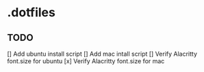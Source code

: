 # .dotfiles

## TODO

[] Add ubuntu install script
[] Add mac intall script
[] Verify Alacritty font.size for ubuntu
[x] Verify Alacritty font.size for mac
